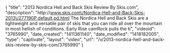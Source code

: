 {
    "title": "2013 Nordica Hell and Back Skis Review By Skis.com",
    "description": "http:\/\/www.skis.com\/Nordica-Hell-and-Back-Skis-2013\/277190P,default,pd.html  The Nordica Hell and Back Skis are a lightweight and versatile pair of skis that you can ride all over the mountain in most hellish of conditions. Early Rise camRock pulls the ti",
    "videoid": "3765990",
    "date_created": "1411361140",
    "date_modified": "1418182005",
    "type": "captivate",
    "layout": "video",
    "url": "\/v\/2013-nordica-hell-and-back-skis-review-by-skis-com\/3765990"
}